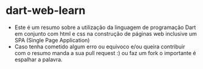 # dart-web-learn
* Este é um resumo sobre a utilização da linguagem de programação Dart em conjunto com html e css na construção de páginas web inclusive um SPA (Single Page Application)
* Caso tenha cometido algum erro ou equivoco e/ou queira contribuir com o resumo manda a sua pull request :) ou faz um fork o importante é espalhar a palavra.
